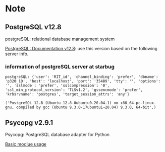 # Note

## PostgreSQL v12.8

postgreSQL: relational database management system

[PostgreSQL: Documentation v12.8](https://www.postgresql.org/docs/12/index.html): use this version based on the following server info.

### information of postgreSQL server at starbug

```
postgreSQL: {'user': 'RIT_id', 'channel_binding': 'prefer', 'dbname': 'p320_10', 'host': 'localhost', 'port': '35489', 'tty': '', 'options': '', 'sslmode': 'prefer', 'sslcompression': '0', 'ssl_min_protocol_version': 'TLSv1.2', 'gssencmode': 'prefer', 'krbsrvname': 'postgres', 'target_session_attrs': 'any'}

('PostgreSQL 12.8 (Ubuntu 12.8-0ubuntu0.20.04.1) on x86_64-pc-linux-gnu, compiled by gcc (Ubuntu 9.3.0-17ubuntu1~20.04) 9.3.0, 64-bit',)
```

## Psycopg v2.9.1

Psycopg: PostgreSQL database adapter for Python

[Basic modlue usage](https://www.psycopg.org/docs/usage.html)
